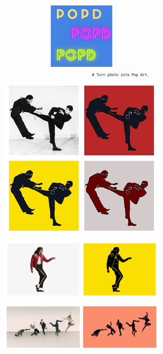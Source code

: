 <p align="center">
  <img width="200" height="200" src="https://github.com/vijishmadhavan/PoPd/blob/master/Images/Colorful%20Pop%20Art%20Teen%20Magazine%20Cover.png">
</p>


                                            # Turn photo into Pop Art.

<p align="center"><img src="https://github.com/vijishmadhavan/PoPd/blob/master/Images/bbbbb.jpg?raw=true"/></p>



<p align="center"><img src="https://github.com/vijishmadhavan/PoPd/blob/master/Images/mich.png?raw=true"/></p>


<p align="center"><img src="https://github.com/vijishmadhavan/PoPd/blob/master/Images/image-side.jpg"/></p>


